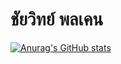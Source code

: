 # ชัยวิทย์ พลเคน
[![Anurag's GitHub stats](https://github-readme-stats.vercel.app/api?username=deepinbubblegum)](https://github.com/anuraghazra/github-readme-stats)


<!--
[![Top Langs](https://github-readme-stats.vercel.app/api/top-langs/?username=deepinbubblegum&layout=compact)](https://github.com/anuraghazra/github-readme-stats)
**deepinbubblegum/deepinbubblegum** is a ✨ _special_ ✨ repository because its `README.md` (this file) appears on your GitHub profile.

Here are some ideas to get you started:

- 🔭 I’m currently working on ...
- 🌱 I’m currently learning ...
- 👯 I’m looking to collaborate on ...
- 🤔 I’m looking for help with ...
- 💬 Ask me about ...
- 📫 How to reach me: ...
- 😄 Pronouns: ...
- ⚡ Fun fact: ...
-->
